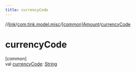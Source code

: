 ```yaml
---
title: currencyCode
---
```

//[link](../../../index.html)/[com.tink.model.misc](../index.html)/[[common]Amount](index.html)/[currencyCode](currency-code.html)



# currencyCode



[common]\
val [currencyCode](currency-code.html): [String](https://kotlinlang.org/api/latest/jvm/stdlib/kotlin/-string/index.html)




